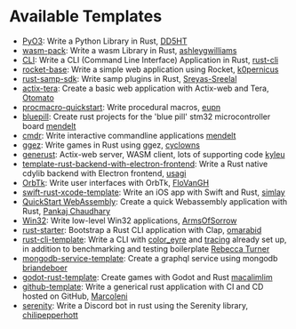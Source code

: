 # Available Templates

- [PyO3]: Write a Python Library in Rust, [DD5HT]
- [wasm-pack]: Write a wasm Library in Rust, [ashleygwilliams]
- [CLI]: Write a CLI (Command Line Interface) Application in Rust, [rust-cli]
- [rocket-base]: Write a simple web application using Rocket, [k0pernicus]
- [rust-samp-sdk]: Write samp plugins in Rust, [Sreyas-Sreelal]
- [actix-tera]: Create a basic web application with Actix-web and Tera, [Otomato]
- [procmacro-quickstart]: Write procedural macros, [eupn]
- [bluepill]: Create rust projects for the 'blue pill' stm32 microcontroller board [mendelt]
- [cmdr]: Write interactive commandline applications [mendelt]
- [ggez]: Write games in Rust using ggez, [cyclowns]
- [generust]: Actix-web server, WASM client, lots of supporting code [kyleu]
- [template-rust-backend-with-electron-frontend]: Write a Rust native cdylib backend with Electron frontend, [usagi]
- [OrbTk]: Write user interfaces with OrbTk, [FloVanGH]
- [swift-rust-xcode-template]: Write an iOS app with Swift and Rust, [simlay]
- [QuickStart WebAssembly]: Create a quick Webassembly application with Rust, [Pankaj Chaudhary]
- [Win32]: Write low-level Win32 applications, [ArmsOfSorrow]
- [rust-starter]: Bootstrap a Rust CLI application with Clap, [omarabid]
- [rust-cli-template]: Write a CLI with [color_eyre] and [tracing] already set
  up, in addition to benchmarking and testing boilerplate [Rebecca Turner]
- [mongodb-service-template]: Create a graphql service using mongodb [briandeboer]
- [godot-rust-template]: Create games with Godot and Rust [macalimlim]
- [github-template]: Write a generical rust application with CI and CD hosted on GitHub, [MarcoIeni]
- [serenity]: Write a Discord bot in rust using the Serenity library, [chilipepperhott]

[PyO3]: https://github.com/DD5HT/pyo3-template
[DD5HT]: https://github.com/DD5HT
[wasm-pack]: https://github.com/rustwasm/wasm-pack-template
[ashleygwilliams]: https://github.com/ashleygwilliams
[CLI]: https://github.com/rust-cli/cli-template
[rust-cli]: https://github.com/rust-cli
[rocket-base]: https://github.com/k0pernicus/cargo-template-rocket-base
[k0pernicus]: https://github.com/k0pernicus
[rust-samp-sdk]: https://github.com/Sreyas-Sreelal/rs-plugin-boilerplate
[Sreyas-Sreelal]: https://github.com/sreyas-sreelal
[actix-tera]: https://github.com/otomato-gh/cargo-template-actix-tera
[Otomato]: https://github.com/otomato-gh
[procmacro-quickstart]: https://github.com/eupn/rust-procmacro-quickstart-template
[eupn]: https://github.com/eupn
[bluepill]: https://github.com/mendelt/bluepill-template
[cmdr]: https://github.com/mendelt/cmdr-template
[mendelt]: https://github.com/mendelt
[ggez]: https://github.com/cyclowns/cargo-generate-ggez
[cyclowns]: https://github.com/cyclowns
[generust]: https://github.com/kyleu/generust
[kyleu]: https://github.com/kyleu
[template-rust-backend-with-electron-frontend]: https://github.com/usagi/template-rust-backend-with-electron-frontend
[usagi]: https://github.com/usagi
[OrbTk]: https://github.com/redox-os/orbtk-template
[FloVanGH]: https://github.com/FloVanGH
[swift-rust-xcode-template]: https://github.com/simlay/swift-rust-xcode-template
[simlay]: https://github.com/simlay
[QuickStart WebAssembly]: https://github.com/knoldus/Quickstart-WebAssembly
[Pankaj Chaudhary]: https://github.com/PankajChaudhary5
[Win32]: https://github.com/ArmsOfSorrow/win32-cargo-generate
[ArmsOfSorrow]: https://github.com/ArmsOfSorrow
[rust-starter]: https://github.com/omarabid/rust-starter-generate
[omarabid]: https://github.com/omarabid
[rust-cli-template]: https://github.com/9999years/rust-cli-template
[Rebecca Turner]: https://github.com/9999years
[color_eyre]: https://docs.rs/color_eyre
[tracing]: https://docs.rs/tracing
[mongodb-service-template]: https://github.com/briandeboer/mongodb-service-template
[briandeboer]: https://github.com/briandeboer
[godot-rust-template]: https://github.com/godot-rust/godot-rust-template
[macalimlim]: https://github.com/macalimlim
[github-template]: https://github.com/rust-github/template
[MarcoIeni]: https://github.com/MarcoIeni
[serenity]: https://github.com/chilipepperhott/discord-bot-template
[chilipepperhott]: https://github.com/chilipepperhott